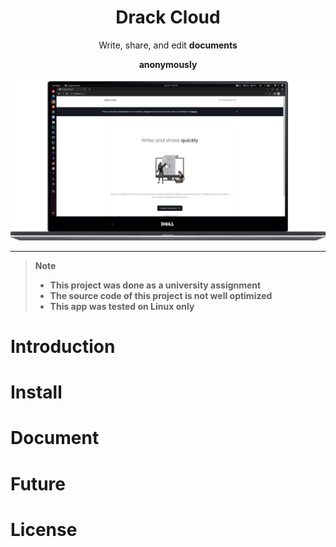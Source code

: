 <div style="text-align: center">
    <h1>Drack Cloud</h1>
    <p>Write, share, and edit <b>documents</p> anonymously</p>
</div>

![sdsd](.readme/device-screen-dell.png)

<hr>

> **Note**
>
> - This project was done as a university assignment 
> - The source code of this project is not well optimized 
> - This app was tested on Linux only

# Introduction

# Install

# Document

# Future

# License
